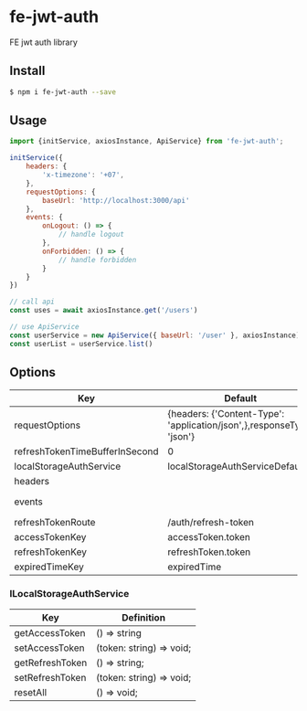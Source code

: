 # fe-jwt-auth

FE jwt auth library

## Install

```bash
$ npm i fe-jwt-auth --save
```

## Usage

```js
import {initService, axiosInstance, ApiService} from 'fe-jwt-auth';

initService({
    headers: {
        'x-timezone': '+07',
    },
    requestOptions: {
        baseUrl: 'http://localhost:3000/api'
    },
    events: {
        onLogout: () => {
            // handle logout
        },
        onForbidden: () => {
            // handle forbidden
        }
    }
})

// call api
const uses = await axiosInstance.get('/users')

// use ApiService
const userService = new ApiService({ baseUrl: '/user' }, axiosInstance)
const userList = userService.list()
```

## Options

| Key  |  Default   |  Definition   |
| -------- | ----------  | ----------  |
| requestOptions | {headers: {'Content-Type': 'application/json',},responseType: 'json'} | AxiosRequestConfig |
| refreshTokenTimeBufferInSecond | 0 | Time buffer in second. |
| localStorageAuthService | localStorageAuthServiceDefault | ILocalStorageAuthService |
| headers |  | Custom request header. |
| events |  | Handle on logout or forbidden  |
| refreshTokenRoute | /auth/refresh-token | Url path to refresh token |
| accessTokenKey | accessToken.token | key to get access token |
| refreshTokenKey | refreshToken.token | key to get refresh token |
| expiredTimeKey | expiredTime | key from JWT |

### ILocalStorageAuthService

| Key  |  Definition   |
| -------- | ----------  |
| getAccessToken | () => string |
| setAccessToken | (token: string) => void; |
| getRefreshToken | () => string; |
| setRefreshToken | (token: string) => void; |
| resetAll | () => void; |
